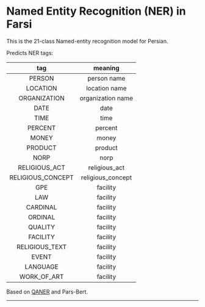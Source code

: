 # Named Entity Recognition (NER) in Farsi
This is the 21-class Named-entity recognition model for Persian.

Predicts NER tags:

| **tag**                        | **meaning** |
|:---------------------------------:|:-----------:|
| PERSON         | person name | 
| LOCATION         | location name | 
| ORGANIZATION         | organization name | 
| DATE         | date |
| TIME         | time |
| PERCENT         | percent |
| MONEY         | money|
| PRODUCT         | product|
| NORP         | norp|
| RELIGIOUS_ACT         | religious_act|
| RELIGIOUS_CONCEPT         | religious_concept|
| GPE         | facility|
| LAW         | facility|
| CARDINAL        | facility|
| ORDINAL         | facility|
| QUALITY         | facility|
| FACILITY         | facility|
| RELIGIOUS_TEXT         | facility|
| EVENT        | facility|
| LANGUAGE        | facility|
| WORK_OF_ART        | facility|







Based on [QANER](https://www.semanticscholar.org/paper/QaNER%3A-Prompting-Question-Answering-Models-for-Liu-Xiao/b159dffadb69940e14693e812bdaa32e3957717f) and Pars-Bert.

---
